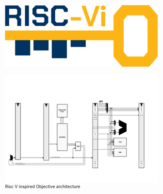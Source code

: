 # <div align="center"> ![logo1](img/RiscViO_logoV0.svg)</div>
![grafik](img/pipeline.png)
Risc V inspired Objective architecture

